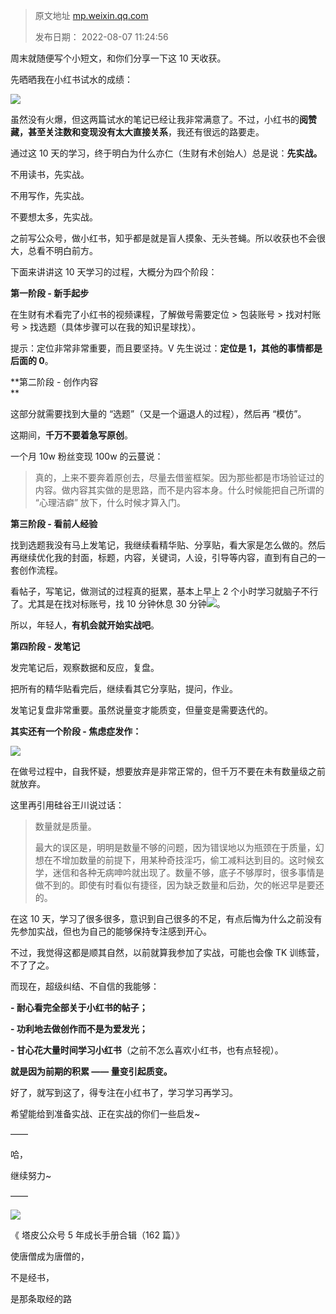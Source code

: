 > 原文地址 [mp.weixin.qq.com](https://mp.weixin.qq.com/s/AzMtWVzAaTWOBfZCma5BMA)
>
> 发布日期： 2022-08-07 11:24:56

周末就随便写个小短文，和你们分享一下这 10 天收获。

先晒晒我在小红书试水的成绩：  

![](https://mmbiz.qpic.cn/mmbiz_png/2qRZ6oIialEAAwLw75JjcsXyXLicAXXXZibqazibURuAibsOiccYkh3d2KhX7j4hictaPsCCBib1baHHTnOhtV8DfGQmLg/640?wx_fmt=png)

虽然没有火爆，但这两篇试水的笔记已经让我非常满意了。不过，小红书的**阅赞藏，甚至关注数和变现没有太大直接关系**，我还有很远的路要走。

通过这 10 天的学习，终于明白为什么亦仁（生财有术创始人）总是说：**先实战。**

不用读书，先实战。

不用写作，先实战。

不要想太多，先实战。

之前写公众号，做小红书，知乎都是就是盲人摸象、无头苍蝇。所以收获也不会很大，总看不明白前方。

下面来讲讲这 10 天学习的过程，大概分为四个阶段：

**第一阶段 - 新手起步**

在生财有术看完了小红书的视频课程，了解做号需要定位 > 包装账号 > 找对村账号 > 找选题（具体步骤可以在我的知识星球找）。

提示：定位非常非常重要，而且要坚持。V 先生说过：**定位是 1，其他的事情都是后面的 0**。

**第二阶段 - 创作内容  
**

这部分就需要找到大量的 “选题”（又是一个逼退人的过程），然后再 “模仿”。

这期间，**千万不要着急写原创**。

一个月 10w 粉丝变现 100w 的云蔓说：

> 真的，上来不要奔着原创去，尽量去借鉴框架。因为那些都是市场验证过的内容。做内容其实做的是思路，而不是内容本身。什么时候能把自己所谓的 “心理洁癖” 放下，什么时候才算入门。

**第三阶段 - 看前人经验**  

找到选题我没有马上发笔记，我继续看精华贴、分享贴，看大家是怎么做的。然后再继续优化我的封面，标题，内容，关键词，人设，引导等内容，直到有自己的一套创作流程。

看帖子，写笔记，做测试的过程真的挺累，基本上早上 2 个小时学习就脑子不行了。尤其是在找对标账号，找 10 分钟休息 30 分钟![](https://mmbiz.qpic.cn/mmbiz_png/2qRZ6oIialEAAwLw75JjcsXyXLicAXXXZib2GWibBElE2Znng18U1wm0oGXulU4FohZ34t0wvNOHwHwtVIotwfbIbQ/640?wx_fmt=png)。  

所以，年轻人，**有机会就开始实战吧**。

**第四阶段 - 发笔记** 

发完笔记后，观察数据和反应，复盘。

把所有的精华贴看完后，继续看其它分享贴，提问，作业。

发笔记复盘非常重要。虽然说量变才能质变，但量变是需要迭代的。

**其实还有一个阶段 - 焦虑症发作：**

![](https://mmbiz.qpic.cn/mmbiz_jpg/2qRZ6oIialEAAwLw75JjcsXyXLicAXXXZibXZ0sFhicaacyqeYZD1jVoC5ArbRG55UsshibcsSYmibz9usquI5v6A6Ow/640?wx_fmt=jpeg)

在做号过程中，自我怀疑，想要放弃是非常正常的，但千万不要在未有数量级之前就放弃。

这里再引用硅谷王川说过话：

> 数量就是质量。
> 
> 最大的误区是，明明是数量不够的问题，因为错误地以为瓶颈在于质量，幻想在不增加数量的前提下，用某种奇技淫巧，偷工减料达到目的。这时候玄学，迷信和各种无病呻吟就出现了。数量不够，底子不够厚时，很多事情是做不到的。即使有时看似有捷径，因为缺乏数量和后劲，欠的帐迟早是要还的。

在这 10 天，学习了很多很多，意识到自己很多的不足，有点后悔为什么之前没有先参加实战，但也为自己的能够保持专注感到开心。

不过，我觉得这都是顺其自然，以前就算我参加了实战，可能也会像 TK 训练营，不了了之。

而现在，超级纠结、不自信的我能够：

**- 耐心看完全部关于小红书的帖子；**

**- 功利地去做创作而不是为爱发光；**

**- 甘心花大量时间学习小红书**（之前不怎么喜欢小红书，也有点轻视）。

**就是因为前期的积累 —— 量变引起质变。**

好了，就写到这了，得专注在小红书了，学习学习再学习。

希望能给到准备实战、正在实战的你们一些启发~  

——

哈，

继续努力~

——

[![](https://mmbiz.qpic.cn/mmbiz_jpg/2qRZ6oIialEC7HvcceKwK6r9fNAJWFrPvjvY9saswZfTRsUhMib2GETky30roa7NibLF04g3Gs0yMUDeHtDepePsw/640?wx_fmt=jpeg)](https://mp.weixin.qq.com/s?__biz=MzIwMzA5NTI3NQ==&mid=2649917487&idx=1&sn=bcb7511180bc02d71ed255477345d157&chksm=8ed285abb9a50cbd7a69c7b53b6661ef81e0ab8532ba714c8176e9e164d8d42708a45494ae15&token=835924073&lang=zh_CN&scene=21#wechat_redirect)  

《 塔皮公众号 5 年成长手册合辑（162 篇）》

  

使唐僧成为唐僧的，

不是经书，

是那条取经的路